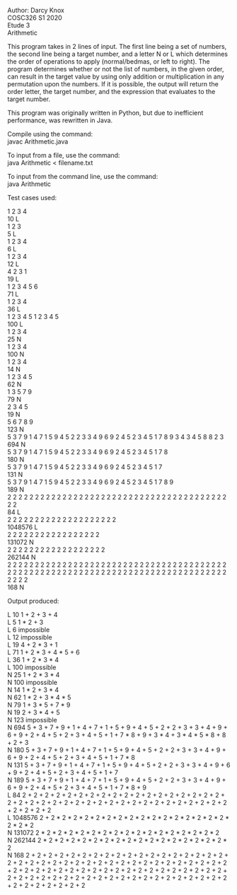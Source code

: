Author: Darcy Knox  
COSC326 S1 2020  
Etude 3  
Arithmetic  

This program takes in 2 lines of input. The first line being a set of numbers, the second line being a target number, and a letter N or L which determines the order of operations to apply (normal/bedmas, or left to right). The program determines whether or not the list of numbers, in the given order, can result in the target value by using only addition or multiplication in any permutation upon the numbers. If it is possible, the output will return the order letter, the target number, and the expression that evaluates to the target number.

This program was originally written in Python, but due to inefficient performance, was rewritten in Java.  

Compile using the command:  
javac Arithmetic.java  

To input from a file, use the command:  
java Arithmetic < filename.txt  

To input from the command line, use the command:  
java Arithmetic  


Test cases used:

1 2 3 4  
10 L  
1 2 3  
5 L  
1 2 3 4  
6 L  
1 2 3 4  
12 L  
4 2 3 1  
19 L  
1 2 3 4 5 6  
71 L  
1 2 3 4  
36 L  
1 2 3 4 5 1 2 3 4 5  
100 L  
1 2 3 4  
25 N  
1 2 3 4  
100 N  
1 2 3 4  
14 N  
1 2 3 4 5  
62 N  
1 3 5 7 9  
79 N  
2 3 4 5  
19 N  
5 6 7 8 9  
123 N  
5 3 7 9 1 4 7 1 5 9 4 5 2 2 3 3 4 9 6 9 2 4 5 2 3 4 5 1 7 8 9 3 4 3 4 5 8 8 2 3  
694 N  
5 3 7 9 1 4 7 1 5 9 4 5 2 2 3 3 4 9 6 9 2 4 5 2 3 4 5 1 7 8  
180 N  
5 3 7 9 1 4 7 1 5 9 4 5 2 2 3 3 4 9 6 9 2 4 5 2 3 4 5 1 7  
131 N  
5 3 7 9 1 4 7 1 5 9 4 5 2 2 3 3 4 9 6 9 2 4 5 2 3 4 5 1 7 8 9  
189 N  
2 2 2 2 2 2 2 2 2 2 2 2 2 2 2 2 2 2 2 2 2 2 2 2 2 2 2 2 2 2 2 2 2 2 2 2 2 2 2 2 2 2  
84 L  
2 2 2 2 2 2 2 2 2 2 2 2 2 2 2 2 2 2 2 2  
1048576 L  
2 2 2 2 2 2 2 2 2 2 2 2 2 2 2 2 2  
131072 N  
2 2 2 2 2 2 2 2 2 2 2 2 2 2 2 2 2 2  
262144 N  
2 2 2 2 2 2 2 2 2 2 2 2 2 2 2 2 2 2 2 2 2 2 2 2 2 2 2 2 2 2 2 2 2 2 2 2 2 2 2 2 2 2 2 2 2 2 2 2 2 2 2 2 2 2 2 2 2 2 2 2 2 2 2 2 2 2 2 2 2 2 2 2 2 2 2 2 2 2 2 2 2 2 2 2  
168 N  


Output produced:

L 10 1 + 2 + 3 + 4  
L 5 1 * 2 + 3  
L 6 impossible  
L 12 impossible  
L 19 4 + 2 * 3 + 1  
L 71 1 + 2 * 3 + 4 * 5 + 6  
L 36 1 + 2 * 3 * 4  
L 100 impossible  
N 25 1 + 2 * 3 * 4  
N 100 impossible  
N 14 1 * 2 + 3 * 4  
N 62 1 * 2 + 3 * 4 * 5  
N 79 1 + 3 * 5 + 7 * 9  
N 19 2 + 3 * 4 + 5  
N 123 impossible  
N 694 5 + 3 + 7 + 9 + 1 + 4 + 7 + 1 + 5 + 9 + 4 + 5 + 2 + 2 + 3 + 3 + 4 + 9 + 6 + 9 + 2 + 4 + 5 + 2 + 3 + 4 + 5 + 1 + 7 * 8 + 9 + 3 * 4 + 3 * 4 * 5 * 8 + 8 + 2 + 3  
N 180 5 + 3 + 7 + 9 + 1 + 4 + 7 + 1 + 5 + 9 + 4 + 5 + 2 + 2 + 3 + 3 + 4 + 9 + 6 + 9 + 2 + 4 + 5 + 2 + 3 + 4 + 5 + 1 + 7 * 8  
N 131 5 + 3 + 7 + 9 + 1 + 4 + 7 + 1 + 5 + 9 + 4 + 5 + 2 + 2 + 3 + 3 + 4 + 9 + 6 + 9 + 2 + 4 + 5 + 2 + 3 + 4 + 5 + 1 + 7  
N 189 5 + 3 + 7 + 9 + 1 + 4 + 7 + 1 + 5 + 9 + 4 + 5 + 2 + 2 + 3 + 3 + 4 + 9 + 6 + 9 + 2 + 4 + 5 + 2 + 3 + 4 + 5 + 1 + 7 * 8 + 9  
L 84 2 + 2 + 2 + 2 + 2 + 2 + 2 + 2 + 2 + 2 + 2 + 2 + 2 + 2 + 2 + 2 + 2 + 2 + 2 + 2 + 2 + 2 + 2 + 2 + 2 + 2 + 2 + 2 + 2 + 2 + 2 + 2 + 2 + 2 + 2 + 2 + 2 + 2 + 2 + 2 + 2 + 2  
L 1048576 2 + 2 * 2 * 2 * 2 * 2 * 2 * 2 * 2 * 2 * 2 * 2 * 2 * 2 * 2 * 2 * 2 * 2 * 2 * 2  
N 131072 2 * 2 * 2 * 2 * 2 * 2 * 2 * 2 * 2 * 2 * 2 * 2 * 2 * 2 * 2 * 2 * 2  
N 262144 2 * 2 * 2 * 2 * 2 * 2 * 2 * 2 * 2 * 2 * 2 * 2 * 2 * 2 * 2 * 2 * 2 * 2  
N 168 2 + 2 + 2 + 2 + 2 + 2 + 2 + 2 + 2 + 2 + 2 + 2 + 2 + 2 + 2 + 2 + 2 + 2 + 2 + 2 + 2 + 2 + 2 + 2 + 2 + 2 + 2 + 2 + 2 + 2 + 2 + 2 + 2 + 2 + 2 + 2 + 2 + 2 + 2 + 2 + 2 + 2 + 2 + 2 + 2 + 2 + 2 + 2 + 2 + 2 + 2 + 2 + 2 + 2 + 2 + 2 + 2 + 2 + 2 + 2 + 2 + 2 + 2 + 2 + 2 + 2 + 2 + 2 + 2 + 2 + 2 + 2 + 2 + 2 + 2 + 2 + 2 + 2 + 2 + 2 + 2 + 2 + 2 + 2  
